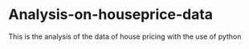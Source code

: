 # Analysis-on-houseprice-data
This is the analysis of the data of house pricing with the use of python
